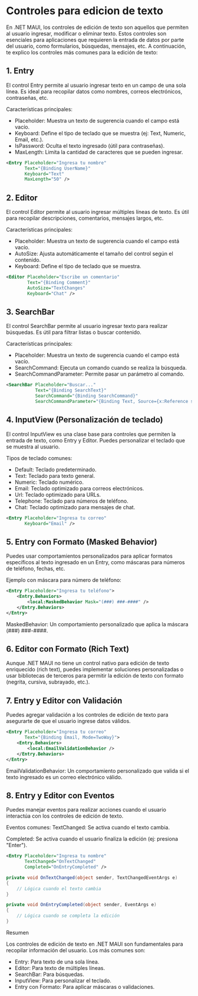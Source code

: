 # Controles para edicion de texto

En .NET MAUI, los controles de edición de texto son aquellos que permiten al usuario ingresar, modificar o eliminar texto. Estos controles son esenciales para aplicaciones que requieren la entrada de datos por parte del usuario, como formularios, búsquedas, mensajes, etc. A continuación, te explico los controles más comunes para la edición de texto:

## 1. Entry

El control Entry permite al usuario ingresar texto en un campo de una sola línea. Es ideal para recopilar datos como nombres, correos electrónicos, contraseñas, etc.

Características principales:
* Placeholder: Muestra un texto de sugerencia cuando el campo está vacío.
* Keyboard: Define el tipo de teclado que se muestra (ej: Text, Numeric, Email, etc.).
* IsPassword: Oculta el texto ingresado (útil para contraseñas).
* MaxLength: Limita la cantidad de caracteres que se pueden ingresar.

```xml
<Entry Placeholder="Ingresa tu nombre"
       Text="{Binding UserName}"
       Keyboard="Text"
       MaxLength="50" />
```

## 2. Editor

El control Editor permite al usuario ingresar múltiples líneas de texto. Es útil para recopilar descripciones, comentarios, mensajes largos, etc.

Características principales:
* Placeholder: Muestra un texto de sugerencia cuando el campo está vacío.
* AutoSize: Ajusta automáticamente el tamaño del control según el contenido.
* Keyboard: Define el tipo de teclado que se muestra.

```xml
<Editor Placeholder="Escribe un comentario"
        Text="{Binding Comment}"
        AutoSize="TextChanges"
        Keyboard="Chat" />
```

## 3. SearchBar

El control SearchBar permite al usuario ingresar texto para realizar búsquedas. Es útil para filtrar listas o buscar contenido.

Características principales:
* Placeholder: Muestra un texto de sugerencia cuando el campo está vacío.
* SearchCommand: Ejecuta un comando cuando se realiza la búsqueda.
* SearchCommandParameter: Permite pasar un parámetro al comando.

```xml
<SearchBar Placeholder="Buscar..."
           Text="{Binding SearchText}"
           SearchCommand="{Binding SearchCommand}"
           SearchCommandParameter="{Binding Text, Source={x:Reference searchBar}}" />
```

## 4. InputView (Personalización de teclado)

El control InputView es una clase base para controles que permiten la entrada de texto, como Entry y Editor. Puedes personalizar el teclado que se muestra al usuario.

Tipos de teclado comunes:
* Default: Teclado predeterminado.
* Text: Teclado para texto general.
* Numeric: Teclado numérico.
* Email: Teclado optimizado para correos electrónicos.
* Url: Teclado optimizado para URLs.
* Telephone: Teclado para números de teléfono.
* Chat: Teclado optimizado para mensajes de chat.

```xml
<Entry Placeholder="Ingresa tu correo"
       Keyboard="Email" />
```

## 5. Entry con Formato (Masked Behavior)

Puedes usar comportamientos personalizados para aplicar formatos específicos al texto ingresado en un Entry, como máscaras para números de teléfono, fechas, etc.

Ejemplo con máscara para número de teléfono:

```xml
<Entry Placeholder="Ingresa tu teléfono">
    <Entry.Behaviors>
        <local:MaskedBehavior Mask="(###) ###-####" />
    </Entry.Behaviors>
</Entry>
```
MaskedBehavior: Un comportamiento personalizado que aplica la máscara (###) ###-####.

## 6. Editor con Formato (Rich Text)

Aunque .NET MAUI no tiene un control nativo para edición de texto enriquecido (rich text), puedes implementar soluciones personalizadas o usar bibliotecas de terceros para permitir la edición de texto con formato (negrita, cursiva, subrayado, etc.).

## 7. Entry y Editor con Validación

Puedes agregar validación a los controles de edición de texto para asegurarte de que el usuario ingrese datos válidos.

```xml
<Entry Placeholder="Ingresa tu correo"
       Text="{Binding Email, Mode=TwoWay}">
    <Entry.Behaviors>
        <local:EmailValidationBehavior />
    </Entry.Behaviors>
</Entry>
```
EmailValidationBehavior: Un comportamiento personalizado que valida si el texto ingresado es un correo electrónico válido.

## 8. Entry y Editor con Eventos

Puedes manejar eventos para realizar acciones cuando el usuario interactúa con los controles de edición de texto.

Eventos comunes:
TextChanged: Se activa cuando el texto cambia.

Completed: Se activa cuando el usuario finaliza la edición (ej: presiona "Enter").

```xml
<Entry Placeholder="Ingresa tu nombre"
       TextChanged="OnTextChanged"
       Completed="OnEntryCompleted" />
```
```csharp
private void OnTextChanged(object sender, TextChangedEventArgs e)
{
    // Lógica cuando el texto cambia
}

private void OnEntryCompleted(object sender, EventArgs e)
{
    // Lógica cuando se completa la edición
}
```

Resumen

Los controles de edición de texto en .NET MAUI son fundamentales para recopilar información del usuario. Los más comunes son:

* Entry: Para texto de una sola línea.
* Editor: Para texto de múltiples líneas.
* SearchBar: Para búsquedas.
* InputView: Para personalizar el teclado.
* Entry con Formato: Para aplicar máscaras o validaciones.
